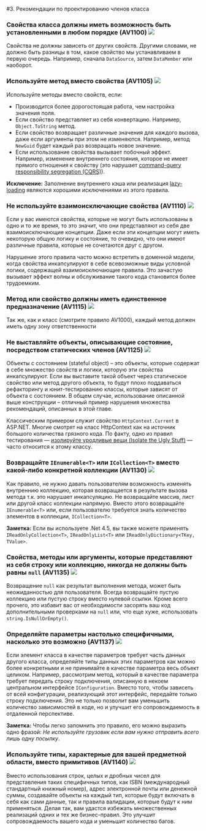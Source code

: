 <!--
NOTE: Requires Markdown Extra. See http://michelf.ca/projects/php-markdown/extra/
 --> 

#3. Рекомендации по проектированию членов класса

### <a name="av1100"></a> Свойства класса должны иметь возможность быть установленными в любом порядке (AV1100) ![](images/1.png)

Свойства не должны зависеть от других свойств. Другими словами, не должно быть разницы в том, какое свойство мы устанавливаем в первую очередь. Например, сначала `DataSource`, затем `DataMember` или наоборот.

### <a name="av1105"></a> Используйте метод вместо свойства (AV1105) ![](images/3.png)

Используйте методы вместо свойств, если:

- Производится более дорогостоящая работа, чем настройка значения поля. 
- Если свойство представляет из себя конвертацию. Например, `Object.ToString` метод.
- Если свойство возвращает различные значения для каждого вызова, даже если аргументы при этом не изменяются. Например, метод `NewGuid` будет каждый раз возвращать новое значение.
- Если использование свойства вызывает побочный эффект. Например, изменение внутреннего состояния, которое не имеет прямого отношения к свойству (это нарушает [ command-query responsibility segregation (CQRS)](http://martinfowler.com/bliki/CommandQuerySeparation.html)). 

**Исключение:** Заполнение внутреннего кэша или реализация [lazy-loading](http://www.martinfowler.com/eaaCatalog/lazyLoad.html) являются хорошими исключениями из этого правила.

### <a name="av1110"></a> Не используйте взаимоисключающие свойства (AV1110) ![](images/1.png)

Если у вас имеются свойства, которые не могут быть использованы в одно и то же время, то это значит, что они представляют из себя две взаимоисключающие концепции. Даже если эти концепции могут иметь некоторую общую логику и состояние, то очевидно, что они имеют различные правила, которые не сочетаются друг с другом.

Нарушение этого правила часто можно встретить в доменной модели, когда свойства инкапсулируют в себе всевозможные виды условной логики, содержащей взаимоисключающие правила. Это зачастую вызывает эффект волны и обслуживание такого кода становится более трудоемким.

### <a name="av1115"></a> Метод или свойство должны иметь единственное предназначение (AV1115) ![](images/1.png)

Так же, как и класс (смотрите правило AV1000), каждый метод должен иметь одну зону ответственности

### <a name="av1125"></a> Не выставляйте объекты, описывающие состояние, посредством статических членов (AV1125) ![](images/2.png)

Объекты с состоянием (stateful object) – это объекты, которые содержат в себе множество свойств и логики, которую эти свойства инкапсулируют. Если вы выставите такой объект через статическое свойство или метод другого объекта, то будут плохо поддаваться рефакторингу и юнит-тестированию классы, которые зависят от объекта с состоянием. В общем случае, использование описанной выше конструкции – отличный пример нарушения множества рекомендаций, описанных в этой главе.

Классическим примером служит свойство `HttpContext.Current`  в ASP.NET. Многие смотрят на класс HttpContext как на источник большого количества грязного кода. По факту, одно из правил тестирования — [изолируйте уродливые вещи (Isolate the Ugly Stuff)](http://codebetter.com/jeremymiller/2005/10/21/haacked-on-tdd-and-jeremys-first-rule-of-tdd/) — часто относится к этому классу.

### <a name="av1130"></a> Возвращайте `IEnumerable<T>` или `ICollection<T>` вместо какой-либо конкретной коллекции (AV1130) ![](images/2.png)

Как правило, не нужно давать пользователям возможность изменять внутреннию коллекцию, которая возвращается в результате вызова метода т.к. это нарушает инкапсуляцию. Не возвращайте массив, лист или другой класс коллекции напрямую. Вместо этого возвращайте `IEnumerable<T>` или, если пользователю требуется знать количество элементов в коллекции, `ICollection<T>`.

**Заметка:** Если вы используете .Net 4.5, вы также можете применять `IReadOnlyCollection<T>`, `IReadOnlyList<T>` или `IReadOnlyDictionary<TKey, TValue>`.

### <a name="av1135"></a> Свойства, методы или аргументы, которые представляют из себя строку или коллекцию, никогда не должны быть равны `null` (AV1135) ![](images/1.png)

Возвращение `null` как результат выполнения метода, может быть неожиданностью для пользователя. Всегда возвращайте пустую коллекцию или пустую строку вместо нулевой ссылки. Кроме всего прочего, это избавит вас от необходимости засорять ваш код дополнительными проверками на `null`  или, что еще хуже, использовать `string.IsNullOrEmpty()`.

### <a name="av1137"></a> Определяйте параметры настолько специфичными, насколько это возможно (AV1137) ![](images/2.png)

Если элемент класса в качестве параметров требует часть данных другого класса, определяйте типы данных этих параметров как можно более конкретными и не принимайте в качестве параметра весь объект целиком. Например, рассмотрим метод, который в качестве параметра требует передать строку подключения, описанную в некоем центральном интерфейсе `IConfiguration`. Вместо того, чтобы зависеть от всей конфигурации, реализующий этот интерфейс, передайте только строку подключения. Это не только позволит вам уменьшить количество зависимостей в коде, но и улучшит его сопровождаемость в отдаленной перспективе.
 
**Заметка:** Чтобы легко запомнить это правило, его можно выразить одно фразой: *Не используйте грузовик если вам нужно отправить всего лишь одну посылку*.

### <a name="av1140"></a> Используйте типы, характерные для вашей предметной области, вместо примитивов (AV1140) ![](images/3.png)

Вместо использования строк, целых и дробных чисел для представления таких специфичных типов, как ISBN (международный стандартный книжный номер), адрес электронной почты или денежной суммы, создавайте объекты на каждый тип, которые будут включать в себя как сами данные, так и правила валидации, которые будут к ним применяться. Делая так, вам удастся избежать множественных реализаций одних и тех же бизнес-правил. Это улучшит сопровождаемость вашего кода и уменьшит количество багов.
